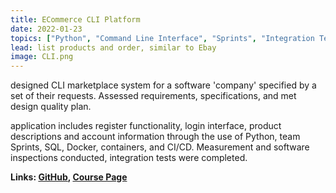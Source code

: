 ```yaml
---
title: ECommerce CLI Platform
date: 2022-01-23
topics: ["Python", "Command Line Interface", "Sprints", "Integration Testing"]
lead: list products and order, similar to Ebay
image: CLI.png
---
```


designed CLI marketplace system for a software 'company' specified by a set of their requests. Assessed
requirements, specifications, and met design quality plan. 

application includes register functionality, login interface, product descriptions and account information through the use of Python, team Sprints, SQL, Docker, containers, and CI/CD. Measurement and software inspections conducted, integration tests were completed.

**Links: [GitHub](https://github.com/dylanhans/eCommerce_CLI),
[Course Page](https://www.cs.queensu.ca/undergraduate/courses/CISC-327)**
